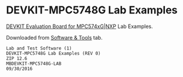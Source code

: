# DEVKIT-MPC5748G Lab Examples

[DEVKIT Evaluation Board for MPC574xG|NXP](
https://www.nxp.com/products/processors-and-microcontrollers/power-architecture-processors/mpc5xxx-55xx-32-bit-mcus/ultra-reliable-mpc57xx-32-bit-automotive-and-industrial-microcontrollers-mcus/development-board-for-mpc5748g:DEVKIT-MPC5748G) Lab Examples.

Downloaded from [Software & Tools](https://www.nxp.com/products/processors-and-microcontrollers/power-architecture-processors/mpc5xxx-55xx-32-bit-mcus/ultra-reliable-mpc57xx-32-bit-automotive-and-industrial-microcontrollers-mcus/development-board-for-mpc5748g:DEVKIT-MPC5748G?tab=Design_Tools_Tab) tab.

```
Lab and Test Software (1)
DEVKIT-MPC5748G Lab Examples (REV 0)
ZIP 12.6
MBDEVKIT-MPC5748G-LAB
09/30/2016
````